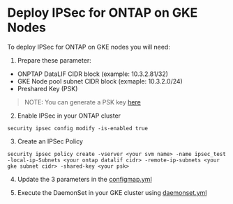 # Deploy IPSec for ONTAP on GKE Nodes

To deploy IPSec for ONTAP on GKE nodes you will need:
1. Prepare these parameter:
- ONPTAP DataLIF CIDR block (example: 10.3.2.81/32)
- GKE Node pool subnet CIDR block (exmaple: 10.3.2.0/24)
- Preshared Key (PSK)
> NOTE: You can generate a PSK key [here](https://cloud.google.com/network-connectivity/docs/vpn/how-to/generating-pre-shared-key)

2. Enable IPSec in your ONTAP cluster
```
security ipsec config modify -is-enabled true
```
3. Create an IPSec Policy
```
security ipsec policy create -vserver <your svm name> -name ipsec_test -local-ip-Subnets <your ontap datalif cidr> -remote-ip-subnets <your gke subnet cidr> -shared-key <your psk>
```
4. Update the 3 parameters in the [configmap.yml](configmap.yml)

5. Execute the DaemonSet in your GKE cluster using [daemonset.yml](daemonset.yml)